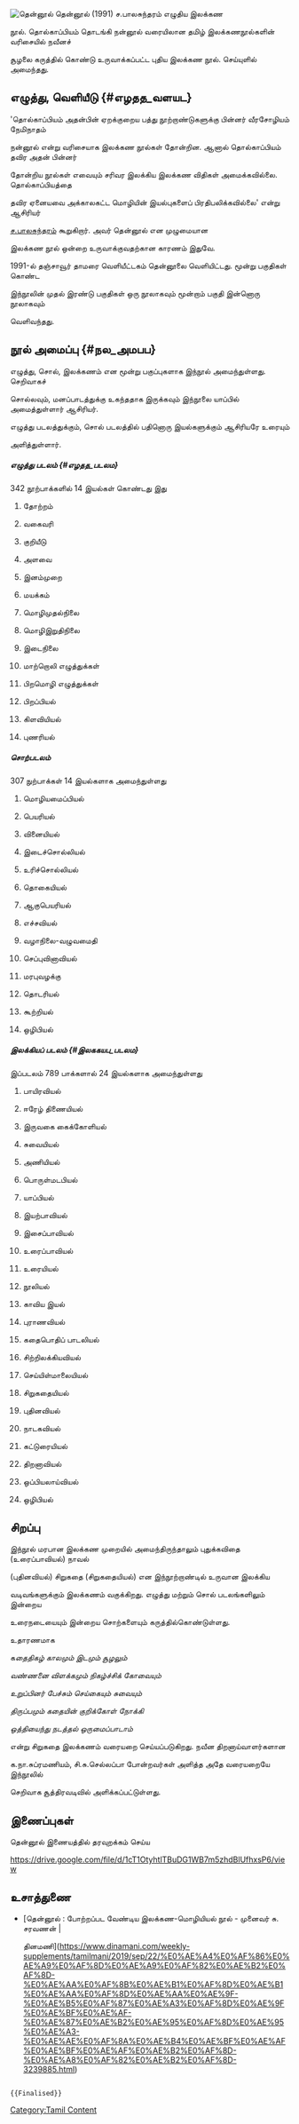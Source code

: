 ![தென்னூல்](தென்னூல்.jpg "தென்னூல்") தென்னூல் (1991) ச.பாலசுந்தரம் எழுதிய இலக்கண
நூல். தொல்காப்பியம் தொடங்கி நன்னூல் வரையிலான தமிழ் இலக்கணநூல்களின் வரிசையில் நவீனச்
சூழலை கருத்தில் கொண்டு உருவாக்கப்பட்ட புதிய இலக்கண நூல். செய்யுளில் அமைந்தது.

## எழுத்து, வெளியீடு {#எழதத_வளயட}

'தொல்காப்பியம் அதன்பின் ஏறக்குறைய பத்து நூற்றாண்டுகளுக்கு பின்னர் வீரசோழியம் நேமிநாதம்
நன்னூல் என்று வரிசையாக இலக்கண நூல்கள் தோன்றின. ஆனால் தொல்காப்பியம் தவிர அதன் பின்னர்
தோன்றிய நூல்கள் எவையும் சரிவர இலக்கிய இலக்கண விதிகள் அமைக்கவில்லை. தொல்காப்பியத்தை
தவிர ஏனையவை அக்காலகட்ட மொழியின் இயல்புகளைப் பிரதிபலிக்கவில்லை' என்று ஆசிரியர்
[ச.பாலசுந்தரம்](ச.பாலசுந்தரம் "wikilink") கூறுகிறார். அவர் தென்னூல் என முழுமையான
இலக்கண நூல் ஒன்றை உருவாக்குவதற்கான காரணம் இதுவே.

1991-ல் தஞ்சாவூர் தாமரை வெளியீட்டகம் தென்னூலை வெளியிட்டது. மூன்று பகுதிகள் கொண்ட
இந்நூலின் முதல் இரண்டு பகுதிகள் ஒரு நூலாகவும் மூன்றாம் பகுதி இன்னொரு நூலாகவும்
வெளிவந்தது.

## நூல் அமைப்பு {#நல_அமபப}

எழுத்து, சொல், இலக்கணம் என மூன்று பகுப்புகளாக இந்நூல் அமைந்துள்ளது. செறிவாகச்
சொல்லவும், மனப்பாடத்துக்கு உகந்ததாக இருக்கவும் இந்நூலை யாப்பில் அமைத்துள்ளார் ஆசிரியர்.
எழுத்து படலத்துக்கும், சொல் படலத்தில் பதினொரு இயல்களுக்கும் ஆசிரியரே உரையும்
அளித்துள்ளார்.

##### எழுத்து படலம் {#எழதத_படலம}

342 நூற்பாக்களில் 14 இயல்கள் கொண்டது இது

1.  தோற்றம்
2.  வகைவரி
3.  குறியீடு
4.  அளவை
5.  இனம்முறை
6.  மயக்கம்
7.  மொழிமுதல்நிலை
8.  மொழிஇறுதிநிலை
9.  இடைநிலை
10. மாற்றொலி எழுத்துக்கள்
11. பிறமொழி எழுத்துக்கள்
12. பிறப்பியல்
13. கிளவியியல்
14. புணரியல்

##### சொற்படலம்

307 நுற்பாக்கள் 14 இயல்களாக அமைந்துள்ளது

1.  மொழியமைப்பியல்
2.  பெயரியல்
3.  வினையியல்
4.  இடைச்சொல்லியல்
5.  உரிச்சொல்லியல்
6.  தொகையியல்
7.  ஆகுபெயரியல்
8.  எச்சவியல்
9.  வழாநிலை-வழுவமைதி
10. செப்புவினாவியல்
11. மரபுவழக்கு
12. தொடரியல்
13. கூற்றியல்
14. ஒழிபியல்

##### இலக்கியப் படலம் {#இலககயப_படலம}

இப்படலம் 789 பாக்களால் 24 இயல்களாக அமைந்துள்ளது

1.  பாயிரவியல்
2.  ஈரேழ் திணையியல்
3.  இருவகை கைக்கோளியல்
4.  சுவையியல்
5.  அணியியல்
6.  பொருள்மடபியல்
7.  யாப்பியல்
8.  இயற்பாவியல்
9.  இசைப்பாவியல்
10. உரைப்பாவியல்
11. உரையியல்
12. நூலியல்
13. காவிய இயல்
14. புராணவியல்
15. கதைபொதிப் பாடலியல்
16. சிற்றிலக்கியவியல்
17. செய்யிள்மாலையியல்
18. சிறுகதையியல்
19. புதினவியல்
20. நாடகவியல்
21. கட்டுரையியல்
22. திறனாவியல்
23. ஒப்பியலாய்வியல்
24. ஒழிபியல்

## சிறப்பு

இந்நூல் மரபான இலக்கண முறையில் அமைந்திருந்தாலும் புதுக்கவிதை (உரைப்பாவியல்) நாவல்
(புதினவியல்) சிறுகதை (சிறுகதையியல்) என இந்நூற்றாண்டில் உருவான இலக்கிய
வடிவங்களுக்கும் இலக்கணம் வகுக்கிறது. எழுத்து மற்றும் சொல் படலங்களிலும் இன்றைய
உரைநடையையும் இன்றைய சொற்களையும் கருத்தில்கொண்டுள்ளது.

உதாரணமாக

க*தைதிகழ் காலமும் இடமும் சூழலும்*

*வண்ணனை விளக்கமும் நிகழ்ச்சிக் கோவையும்*

*உறுப்பினர் பேச்சும் செய்கையும் சுவையும்*

*திருப்பமும் கதையின் குறிக்கோள் நோக்கி*

*ஒத்தியைந்து நடத்தல் ஒருமைப்பாடாம்*

என்று சிறுகதை இலக்கணம் வரையறை செய்யப்படுகிறது. நவீன திறனாய்வாளர்களான
க.நா.சுப்ரமணியம், சி.சு.செல்லப்பா போன்றவர்கள் அளித்த அதே வரையறையே இந்நூலில்
செறிவாக சூத்திரவடிவில் அளிக்கப்பட்டுள்ளது.

## இணைப்புகள்

தென்னூல் இணையத்தில் தரவுறக்கம் செய்ய

<https://drive.google.com/file/d/1cT1OtyhtlTBuDG1WB7m5zhdBlUfhxsP6/view>

## உசாத்துணை

-   [தென்னூல் : போற்றப்பட வேண்டிய இலக்கண-மொழியியல் நூல் - முனைவர் சு. சரவணன் \|
    தினமணி](https://www.dinamani.com/weekly-supplements/tamilmani/2019/sep/22/%E0%AE%A4%E0%AF%86%E0%AE%A9%E0%AF%8D%E0%AE%A9%E0%AF%82%E0%AE%B2%E0%AF%8D-%E0%AE%AA%E0%AF%8B%E0%AE%B1%E0%AF%8D%E0%AE%B1%E0%AE%AA%E0%AF%8D%E0%AE%AA%E0%AE%9F-%E0%AE%B5%E0%AF%87%E0%AE%A3%E0%AF%8D%E0%AE%9F%E0%AE%BF%E0%AE%AF-%E0%AE%87%E0%AE%B2%E0%AE%95%E0%AF%8D%E0%AE%95%E0%AE%A3-%E0%AE%AE%E0%AF%8A%E0%AE%B4%E0%AE%BF%E0%AE%AF%E0%AE%BF%E0%AE%AF%E0%AE%B2%E0%AF%8D-%E0%AE%A8%E0%AF%82%E0%AE%B2%E0%AF%8D-3239885.html)

```{=mediawiki}
{{Finalised}}
```
[Category:Tamil Content](Category:Tamil_Content "wikilink")
